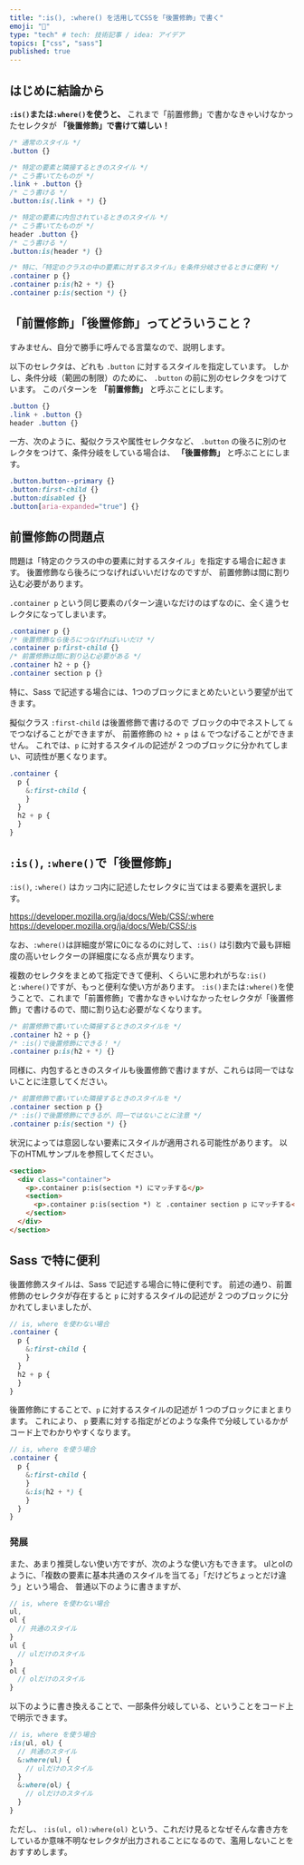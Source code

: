 ```yaml
---
title: ":is(), :where() を活用してCSSを「後置修飾」で書く"
emoji: "🙌"
type: "tech" # tech: 技術記事 / idea: アイデア
topics: ["css", "sass"]
published: true
---
```


## はじめに結論から

**`:is()`または`:where()`を使うと、** これまで「前置修飾」で書かなきゃいけなかったセレクタが **「後置修飾」で書けて嬉しい！**

```css
/* 通常のスタイル */
.button {}

/* 特定の要素と隣接するときのスタイル */
/* こう書いてたものが */
.link + .button {}
/* こう書ける */
.button:is(.link + *) {}

/* 特定の要素に内包されているときのスタイル */
/* こう書いてたものが */
header .button {}
/* こう書ける */
.button:is(header *) {}

/* 特に、「特定のクラスの中の要素に対するスタイル」を条件分岐させるときに便利 */
.container p {}
.container p:is(h2 + *) {}
.container p:is(section *) {}
```

## 「前置修飾」「後置修飾」ってどういうこと？

すみません、自分で勝手に呼んでる言葉なので、説明します。

以下のセレクタは、どれも `.button` に対するスタイルを指定しています。
しかし、条件分岐（範囲の制限）のために、 `.button` の前に別のセレクタをつけています。
このパターンを **「前置修飾」** と呼ぶことにします。

```css
.button {}
.link + .button {}
header .button {}
```

一方、次のように、擬似クラスや属性セレクタなど、 `.button` の後ろに別のセレクタをつけて、条件分岐をしている場合は、 **「後置修飾」** と呼ぶことにします。

```css
.button.button--primary {}
.button:first-child {}
.button:disabled {}
.button[aria-expanded="true"] {}
```

## 前置修飾の問題点

問題は「特定のクラスの中の要素に対するスタイル」を指定する場合に起きます。
後置修飾なら後ろにつなげればいいだけなのですが、
前置修飾は間に割り込む必要があります。

`.container p` という同じ要素のパターン違いなだけのはずなのに、全く違うセレクタになってしまいます。

```css
.container p {}
/* 後置修飾なら後ろにつなげればいいだけ */
.container p:first-child {}
/* 前置修飾は間に割り込む必要がある */
.container h2 + p {}
.container section p {}
```

特に、Sass で記述する場合には、1つのブロックにまとめたいという要望が出てきます。

擬似クラス `:first-child` は後置修飾で書けるので ブロックの中でネストして `&` でつなげることができますが、
前置修飾の `h2 + p` は `&` でつなげることができません。
これでは、`p` に対するスタイルの記述が 2 つのブロックに分かれてしまい、可読性が悪くなります。

```scss
.container {
  p {
    &:first-child {
    }
  }
  h2 + p {
  }
}
```

## `:is()`, `:where()`で「後置修飾」

`:is()`, `:where()` はカッコ内に記述したセレクタに当てはまる要素を選択します。

https://developer.mozilla.org/ja/docs/Web/CSS/:where
https://developer.mozilla.org/ja/docs/Web/CSS/:is

なお、`:where()`は詳細度が常に0になるのに対して、`:is()` は引数内で最も詳細度の高いセレクターの詳細度になる点が異なります。

複数のセレクタをまとめて指定できて便利、くらいに思われがちな`:is()`と`:where()`ですが、もっと便利な使い方があります。
`:is()`または`:where()`を使うことで、これまで「前置修飾」で書かなきゃいけなかったセレクタが「後置修飾」で書けるので、間に割り込む必要がなくなります。

```css
/* 前置修飾で書いていた隣接するときのスタイルを */
.container h2 + p {}
/* :is()で後置修飾にできる！ */
.container p:is(h2 + *) {}
```

同様に、内包するときのスタイルも後置修飾で書けますが、これらは同一ではないことに注意してください。

```css
/* 前置修飾で書いていた隣接するときのスタイルを */
.container section p {}
/* :is()で後置修飾にできるが、同一ではないことに注意 */
.container p:is(section *) {}
```

状況によっては意図しない要素にスタイルが適用される可能性があります。
以下のHTMLサンプルを参照してください。

```html
<section>
  <div class="container">
    <p>.container p:is(section *) にマッチする</p>
    <section>
      <p>.container p:is(section *) と .container section p にマッチする</p>
    </section>
  </div>
</section>
```

## Sass で特に便利

後置修飾スタイルは、Sass で記述する場合に特に便利です。
前述の通り、前置修飾のセレクタが存在すると `p` に対するスタイルの記述が 2 つのブロックに分かれてしまいましたが、

```scss
// is, where を使わない場合
.container {
  p {
    &:first-child {
    }
  }
  h2 + p {
  }
}
```

後置修飾にすることで、`p` に対するスタイルの記述が 1 つのブロックにまとまります。
これにより、 `p` 要素に対する指定がどのような条件で分岐しているかがコード上でわかりやすくなります。

```scss
// is, where を使う場合
.container {
  p {
    &:first-child {
    }
    &:is(h2 + *) {
    }
  }
}
```

### 発展

また、あまり推奨しない使い方ですが、次のような使い方もできます。
ulとolのように、「複数の要素に基本共通のスタイルを当てる」「だけどちょっとだけ違う」という場合、
普通以下のように書きますが、

```scss
// is, where を使わない場合
ul,
ol {
  // 共通のスタイル
}
ul {
  // ulだけのスタイル
}
ol {
  // olだけのスタイル
}
```

以下のように書き換えることで、一部条件分岐している、ということをコード上で明示できます。

```scss
// is, where を使う場合
:is(ul, ol) {
  // 共通のスタイル
  &:where(ul) {
    // ulだけのスタイル
  }
  &:where(ol) {
    // olだけのスタイル
  }
}
```

ただし、 `:is(ul, ol):where(ol)` という、これだけ見るとなぜそんな書き方をしているか意味不明なセレクタが出力されることになるので、濫用しないことをおすすめします。
